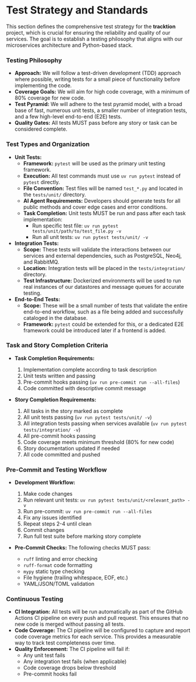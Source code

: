 # Test Strategy and Standards

This section defines the comprehensive test strategy for the **tracktion** project, which is crucial for ensuring the reliability and quality of our services. The goal is to establish a testing philosophy that aligns with our microservices architecture and Python-based stack.

### **Testing Philosophy**

  * **Approach:** We will follow a test-driven development (TDD) approach where possible, writing tests for a small piece of functionality before implementing the code.
  * **Coverage Goals:** We will aim for high code coverage, with a minimum of 80% coverage for new code.
  * **Test Pyramid:** We will adhere to the test pyramid model, with a broad base of fast, numerous unit tests, a smaller number of integration tests, and a few high-level end-to-end (E2E) tests.
  * **Quality Gates:** All tests MUST pass before any story or task can be considered complete.

### **Test Types and Organization**

  * **Unit Tests:**
      * **Framework:** `pytest` will be used as the primary unit testing framework.
      * **Execution:** All test commands must use `uv run pytest` instead of `pytest` directly.
      * **File Convention:** Test files will be named `test_*.py` and located in the `tests/unit/` directory.
      * **AI Agent Requirements:** Developers should generate tests for all public methods and cover edge cases and error conditions.
      * **Task Completion:** Unit tests MUST be run and pass after each task implementation:
        - Run specific test file: `uv run pytest tests/unit/path/to/test_file.py -v`
        - Run all unit tests: `uv run pytest tests/unit/ -v`
  * **Integration Tests:**
      * **Scope:** These tests will validate the interactions between our services and external dependencies, such as PostgreSQL, Neo4j, and RabbitMQ.
      * **Location:** Integration tests will be placed in the `tests/integration/` directory.
      * **Test Infrastructure:** Dockerized environments will be used to run real instances of our datastores and message queues for accurate testing.
  * **End-to-End Tests:**
      * **Scope:** These will be a small number of tests that validate the entire end-to-end workflow, such as a file being added and successfully cataloged in the database.
      * **Framework:** `pytest` could be extended for this, or a dedicated E2E framework could be introduced later if a frontend is added.

### **Task and Story Completion Criteria**

  * **Task Completion Requirements:**
    1. Implementation complete according to task description
    2. Unit tests written and passing
    3. Pre-commit hooks passing (`uv run pre-commit run --all-files`)
    4. Code committed with descriptive commit message

  * **Story Completion Requirements:**
    1. All tasks in the story marked as complete
    2. All unit tests passing (`uv run pytest tests/unit/ -v`)
    3. All integration tests passing when services available (`uv run pytest tests/integration/ -v`)
    4. All pre-commit hooks passing
    5. Code coverage meets minimum threshold (80% for new code)
    6. Story documentation updated if needed
    7. All code committed and pushed

### **Pre-Commit and Testing Workflow**

  * **Development Workflow:**
    1. Make code changes
    2. Run relevant unit tests: `uv run pytest tests/unit/<relevant_path> -v`
    3. Run pre-commit: `uv run pre-commit run --all-files`
    4. Fix any issues identified
    5. Repeat steps 2-4 until clean
    6. Commit changes
    7. Run full test suite before marking story complete

  * **Pre-Commit Checks:** The following checks MUST pass:
    - `ruff` linting and error checking
    - `ruff-format` code formatting
    - `mypy` static type checking
    - File hygiene (trailing whitespace, EOF, etc.)
    - YAML/JSON/TOML validation

### **Continuous Testing**

  * **CI Integration:** All tests will be run automatically as part of the GitHub Actions CI pipeline on every push and pull request. This ensures that no new code is merged without passing all tests.
  * **Code Coverage:** The CI pipeline will be configured to capture and report code coverage metrics for each service. This provides a measurable way to track test completeness over time.
  * **Quality Enforcement:** The CI pipeline will fail if:
    - Any unit test fails
    - Any integration test fails (when applicable)
    - Code coverage drops below threshold
    - Pre-commit hooks fail

<!-- end list -->

```
```
